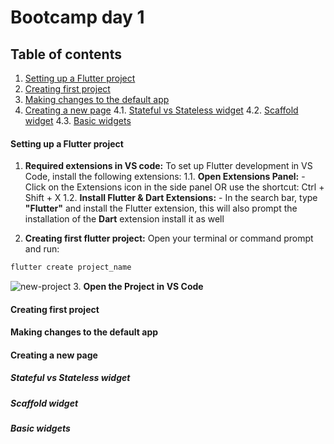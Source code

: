 # Bootcamp day 1

## Table of contents

1. [Setting up a Flutter project](#setting-up-a-flutter-project)
2. [Creating first project](#creating-first-project)
3. [Making changes to the default app](#making-changes-to-the-default-app)
4. [Creating a new page](#creating-a-new-page)
   4.1. [Stateful vs Stateless widget](#stateful-vs-stateless-widget)
   4.2. [Scaffold widget](#scaffold-widget)
   4.3. [Basic widgets](#basic-widgets)

#### Setting up a Flutter project

1. **Required extensions in VS code:**
   To set up Flutter development in VS Code, install the following extensions:
   1.1. **Open Extensions Panel:** - Click on the Extensions icon in the side panel OR use the shortcut: Ctrl + Shift + X
   1.2. **Install Flutter & Dart Extensions:** - In the search bar, type **"Flutter"** and install the Flutter extension, this will also prompt the installation of the **Dart** extension install it as well

2. **Creating first flutter project:**
   Open your terminal or command prompt and run:

```dart
flutter create project_name
```

![new-project](https://aswin-asokan.github.io/iste_bootcamp/images/new-project.png) 3. **Open the Project in VS Code**

#### Creating first project

#### Making changes to the default app

#### Creating a new page

##### Stateful vs Stateless widget

##### Scaffold widget

##### Basic widgets

